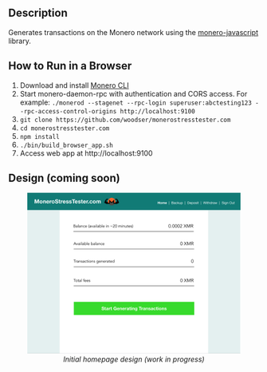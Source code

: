 ## Description

Generates transactions on the Monero network using the [monero-javascript](https://github.com/monero-ecosystem/monero-javascript) library.

## How to Run in a Browser
1. Download and install [Monero CLI](https://getmonero.org/downloads/)
2. Start monero-daemon-rpc with authentication and CORS access.  For example: `./monerod --stagenet --rpc-login superuser:abctesting123 --rpc-access-control-origins http://localhost:9100`
3. `git clone https://github.com/woodser/monerostresstester.com`
4. `cd monerostresstester.com`
5. `npm install`
6. `./bin/build_browser_app.sh`
7. Access web app at http://localhost:9100

## Design (coming soon)
<p align="center">
	<img width="85%" height="auto" src="homepage.png"/><br>
	<i>Initial homepage design (work in progress)</i>
</p>